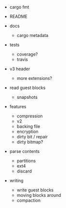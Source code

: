 * cargo fmt
* README
* docs
  * cargo metadata
* tests
  * coverage?
  * travis

* v3 header
  * more extensions?

* read guest blocks
  * snapshots

* features
  * compression
  * v2
  * backing file
  * encryption
  * dirty bit / repair
  * dirty bitmap?

* parse contents
  * partitions
  * ext4
  * discard

* writing
  * write guest blocks
  * moving blocks around
  * compaction
